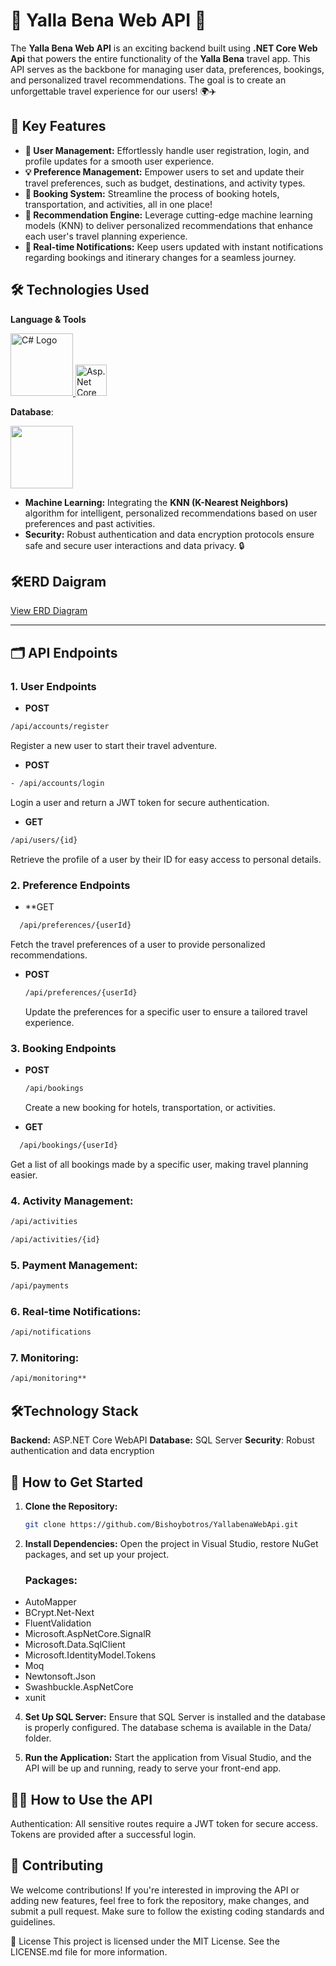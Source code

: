 # 🎉 Yalla Bena Web API 🚀

The **Yalla Bena Web API** is an exciting backend built using **.NET Core Web Api** that powers the entire functionality of the **Yalla Bena** travel app. This API serves as the backbone for managing user data, preferences, bookings, and personalized travel recommendations. The goal is to create an unforgettable travel experience for our users! 🌍✈️

## 🔑 Key Features

- **👤 User Management:** Effortlessly handle user registration, login, and profile updates for a smooth user experience.
- **💡 Preference Management:** Empower users to set and update their travel preferences, such as budget, destinations, and activity types.
- **🏨 Booking System:** Streamline the process of booking hotels, transportation, and activities, all in one place!
- **🤖 Recommendation Engine:** Leverage cutting-edge machine learning models (KNN) to deliver personalized recommendations that enhance each user's travel planning experience.
- **🔔 Real-time Notifications:** Keep users updated with instant notifications regarding bookings and itinerary changes for a seamless journey.

## 🛠️ Technologies Used

**Language & Tools**
 <p align="left">
<a href="https://www.w3schools.com/cs/index.php">
<img src="https://miro.medium.com/v2/resize:fit:1400/format:webp/1*_NVBTVdmjt3Qvq3CZOySXg.png" alt="C# Logo" width="100"/>
  <a href="https://dotnet.microsoft.com/en-us/apps/aspnet">
  <img src="https://upload.wikimedia.org/wikipedia/commons/thumb/e/ee/.NET_Core_Logo.svg/2048px-.NET_Core_Logo.svg.png"alt="Asp.Net Core WebAPI" padding-left:5px width="50"/>
</a>
  </p> 

  
  

 **Database**:  
<p align="left">
  <a href="https://www.w3schools.com/sql/default.asp">
    <img src="https://github.com/user-attachments/assets/b4ef4301-e5df-42ab-bb7d-6696100410fd" width="100"/>
  </a>
</p>

- **Machine Learning:** Integrating the **KNN (K-Nearest Neighbors)** algorithm for intelligent, personalized recommendations based on user preferences and past activities.
- **Security:** Robust authentication and data encryption protocols ensure safe and secure user interactions and data privacy. 🔒

## 🛠️ERD Daigram 
[View ERD Diagram](./ERD%20Daigram/Final%20ERD%20Daigram.pdf)


---

## 🗂️ API Endpoints

### 1. **User Endpoints**

- **POST**
```bash
/api/accounts/register
```
  Register a new user to start their travel adventure.
  
- **POST**
```bash
- /api/accounts/login
``` 
  Login a user and return a JWT token for secure authentication.

- **GET**
```bash
/api/users/{id}
```
  Retrieve the profile of a user by their ID for easy access to personal details.

### 2. **Preference Endpoints**

- **GET
```bash
  /api/preferences/{userId}
```
  Fetch the travel preferences of a user to provide personalized recommendations.

- **POST**
  ```bash
  /api/preferences/{userId}
  ```
  Update the preferences for a specific user to ensure a tailored travel experience.

### 3. **Booking Endpoints**

- **POST**
  ```bash
  /api/bookings  
  ```
  Create a new booking for hotels, transportation, or activities.

- **GET**
```bash
  /api/bookings/{userId}
``` 
  Get a list of all bookings made by a specific user, making travel planning easier.

### 4. **Activity Management:**
```bash
/api/activities
```
```bash
/api/activities/{id}
```
### 5. Payment Management:
```bash
/api/payments
```
### 6. Real-time Notifications:
```bash
/api/notifications
```
### 7. Monitoring:
```bash
/api/monitoring**
```
## 🛠️Technology Stack

**Backend:** ASP.NET Core WebAPI 
**Database:** SQL Server
**Security**: Robust authentication and data encryption



## 🚀 How to Get Started

1. **Clone the Repository:**
   ```bash
   git clone https://github.com/Bishoybotros/YallabenaWebApi.git

2. **Install Dependencies:** Open the project in Visual Studio, restore NuGet packages, and set up your project.
   ### Packages:
- AutoMapper
- BCrypt.Net-Next
- FluentValidation
- Microsoft.AspNetCore.SignalR
- Microsoft.Data.SqlClient
- Microsoft.IdentityModel.Tokens
- Moq
- Newtonsoft.Json
- Swashbuckle.AspNetCore
- xunit

4. **Set Up SQL Server:** Ensure that SQL Server is installed and the database is properly configured. The database schema is available in the Data/ folder.

5. **Run the Application:** Start the application from Visual Studio, and the API will be up and running, ready to serve your front-end app.

## 🧑‍💻 How to Use the API
Authentication: All sensitive routes require a JWT token for secure access. Tokens are provided after a successful login.

## 👥 Contributing
We welcome contributions! If you're interested in improving the API or adding new features, feel free to fork the repository, make changes, and submit a pull request. Make sure to follow the existing coding standards and guidelines.

📜 License
This project is licensed under the MIT License. See the LICENSE.md file for more information.


